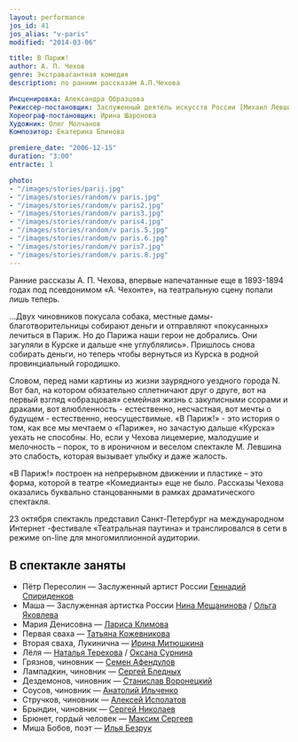 ```yaml
---
layout: performance
jos_id: 41
jos_alias: "v-paris"
modified: "2014-03-06"

title: В Париж!
author: А. П. Чехов
genre: Экстравагантная комедия
description: по ранним рассказам А.П.Чехова

Инсценировка: Александра Образцова
Режиссер-постановщик: Заслуженный деятель искусств России [Михаил Левшин](153-mihail-levshin.html)
Хореограф-постановщик: Ирина Шаронова
Художник: Олег Молчанов
Композитор: Екатерина Блинова

premiere_date: "2006-12-15"
duration: "3:00"
entracte: 1

photo:
- "/images/stories/parij.jpg"
- "/images/stories/random/v paris.jpg"
- "/images/stories/random/v paris2.jpg"
- "/images/stories/random/v paris3.jpg"
- "/images/stories/random/v paris4.jpg"
- "/images/stories/random/v paris.5.jpg"
- "/images/stories/random/v paris.6.jpg"
- "/images/stories/random/v paris7.jpg"
- "/images/stories/random/v paris.8.jpg"
---
```


Ранние рассказы А. П. Чехова, впервые напечатанные еще в 1893-1894 годах под псевдонимом «А. Чехонте», на театральную сцену попали лишь теперь.

…Двух чиновников покусала собака, местные дамы-благотворительницы собирают деньги и отправляют «покусанных» лечиться в Париж. Но до Парижа наши герои не добрались. Они загуляли в Курске и дальше «не углублялись». Пришлось снова собирать деньги, но теперь чтобы вернуться из Курска в родной провинциальный городишко.

Словом, перед нами картины из жизни заурядного уездного города N. Вот бал, на котором обязательно сплетничают друг о друге, вот на первый взгляд «образцовая» семейная жизнь с закулисными ссорами и драками, вот влюбленность - естественно, несчастная, вот мечты о будущем - естественно, неосуществимые. «В Париж!» - это история о том, как все мы мечтаем о «Париже», но зачастую дальше «Курска» уехать не способны. Но, если у Чехова лицемерие, малодушие и мелочность – порок, то в ироничном и веселом спектакле М. Левшина это слабость, которая вызывает улыбку и даже жалость.

«В Париж!» построен на непрерывном движении и пластике – это форма, которой в театре «Комедианты» еще не было. Рассказы Чехова оказались буквально станцованными в рамках драматического спектакля.

23 октября спектакль представил Санкт-Петербург на международном Интернет -фестивале «Театральная паутина» и транслировался в сети в режиме on-line для многомиллионной аудитории.


## В спектакле заняты

- Пётр Пересолин — Заслуженный артист России [Геннадий Спириденков](27--gennadij-spiridenkov-za-rf.html)
- Маша — Заслуженная артистка России [Нина Мещанинова](25-mewaninova-nina.html) / [Ольга Яковлева](89-olga-yakovleva.html)
- Мария Денисовна — [Лариса Климова](65-larisa-klimova.html)
- Первая сваха — [Татьяна Кожевникова](80-tatiana-kogevnikova.html)
- Вторая сваха, Лукинична — [Ирина Митюшкина](62-irina-mityshkina.html)
- Лёля — [Наталья Терехова](56-natasha-terehova.html) / [Оксана Сурнина](85-oksana-surnina.html)
- Грязнов, чиновник — [Семен Афендулов](22-afendulov-semen.html)
- Лампадкин, чиновник — [Сергей Бледных](24-blednyh-sergej.html)
- Дездемонов, чиновник — [Станислав Воронецкий](51-stas-voronetski.html)
- Соусов, чиновник — [Анатолий Ильченко](55-anatolii-ilchenko.html)
- Стручков, чиновник — [Алексей Исполатов](53-aleksei-ispolatov.html)
- Брындин, чиновник — [Сергей Николаев](52-sergei-nikolaev.html)
- Брюнет, гордый человек — [Максим Сергеев](57-maxsim-sergeev.html)
- Миша Бобов, поэт — [Илья Безрук](83-bezryk-ilya.html)